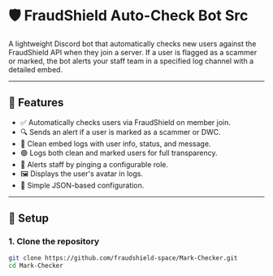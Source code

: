 # 🛡️ FraudShield Auto-Check Bot Src

A lightweight Discord bot that automatically checks new users against the FraudShield API when they join a server. If a user is flagged as a scammer or marked, the bot alerts your staff team in a specified log channel with a detailed embed.

---

## 🚀 Features

- ✅ Automatically checks users via FraudShield on member join.
- 🔍 Sends an alert if a user is marked as a scammer or DWC.
- 📄 Clean embed logs with user info, status, and message.
- 🟢 Logs both clean and marked users for full transparency.
- 👮 Alerts staff by pinging a configurable role.
- 🖼️ Displays the user's avatar in logs.
- 🧠 Simple JSON-based configuration.

---

## 📂 Setup

### 1. Clone the repository

```bash
git clone https://github.com/fraudshield-space/Mark-Checker.git
cd Mark-Checker

